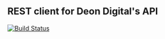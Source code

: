 REST client for Deon Digital's API
---

[![Build Status](https://travis-ci.com/deondigital/api-client.svg?branch=master)](https://travis-ci.com/deondigital/api-client)
